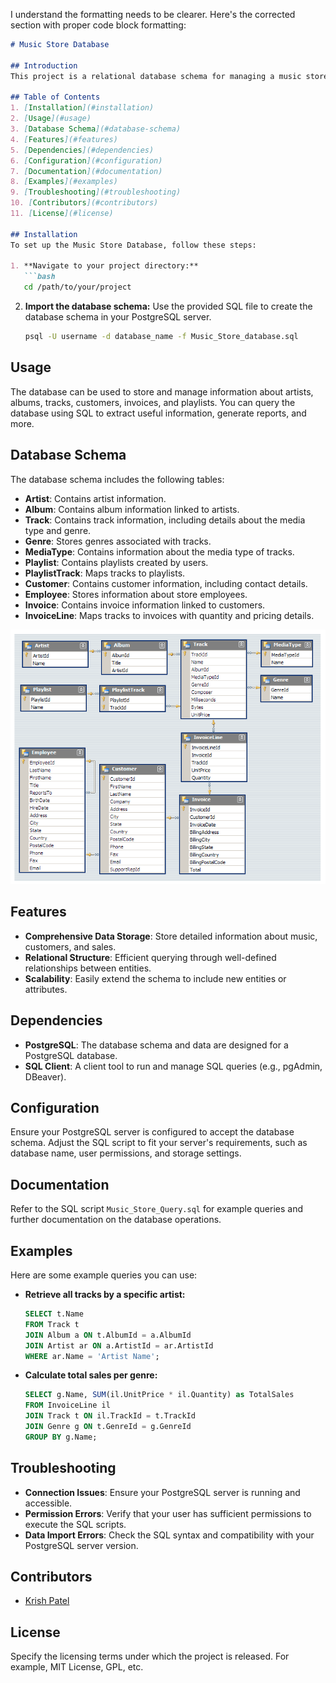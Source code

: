 I understand the formatting needs to be clearer. Here's the corrected section with proper code block formatting:

```markdown
# Music Store Database

## Introduction
This project is a relational database schema for managing a music store. The database includes tables for storing information about artists, albums, tracks, customers, invoices, and other related entities.

## Table of Contents
1. [Installation](#installation)
2. [Usage](#usage)
3. [Database Schema](#database-schema)
4. [Features](#features)
5. [Dependencies](#dependencies)
6. [Configuration](#configuration)
7. [Documentation](#documentation)
8. [Examples](#examples)
9. [Troubleshooting](#troubleshooting)
10. [Contributors](#contributors)
11. [License](#license)

## Installation
To set up the Music Store Database, follow these steps:

1. **Navigate to your project directory:**
   ```bash
   cd /path/to/your/project
   ```
2. **Import the database schema:**
   Use the provided SQL file to create the database schema in your PostgreSQL server.
   ```bash
   psql -U username -d database_name -f Music_Store_database.sql
   ```

## Usage
The database can be used to store and manage information about artists, albums, tracks, customers, invoices, and playlists. You can query the database using SQL to extract useful information, generate reports, and more.

## Database Schema
The database schema includes the following tables:

- **Artist**: Contains artist information.
- **Album**: Contains album information linked to artists.
- **Track**: Contains track information, including details about the media type and genre.
- **Genre**: Stores genres associated with tracks.
- **MediaType**: Contains information about the media type of tracks.
- **Playlist**: Contains playlists created by users.
- **PlaylistTrack**: Maps tracks to playlists.
- **Customer**: Contains customer information, including contact details.
- **Employee**: Stores information about store employees.
- **Invoice**: Contains invoice information linked to customers.
- **InvoiceLine**: Maps tracks to invoices with quantity and pricing details.

![Database Schema](MusicDatabaseSchema.png)

## Features
- **Comprehensive Data Storage**: Store detailed information about music, customers, and sales.
- **Relational Structure**: Efficient querying through well-defined relationships between entities.
- **Scalability**: Easily extend the schema to include new entities or attributes.

## Dependencies
- **PostgreSQL**: The database schema and data are designed for a PostgreSQL database.
- **SQL Client**: A client tool to run and manage SQL queries (e.g., pgAdmin, DBeaver).

## Configuration
Ensure your PostgreSQL server is configured to accept the database schema. Adjust the SQL script to fit your server's requirements, such as database name, user permissions, and storage settings.

## Documentation
Refer to the SQL script `Music_Store_Query.sql` for example queries and further documentation on the database operations.

## Examples
Here are some example queries you can use:

- **Retrieve all tracks by a specific artist:**
  ```sql
  SELECT t.Name 
  FROM Track t
  JOIN Album a ON t.AlbumId = a.AlbumId
  JOIN Artist ar ON a.ArtistId = ar.ArtistId
  WHERE ar.Name = 'Artist Name';
  ```

- **Calculate total sales per genre:**
  ```sql
  SELECT g.Name, SUM(il.UnitPrice * il.Quantity) as TotalSales
  FROM InvoiceLine il
  JOIN Track t ON il.TrackId = t.TrackId
  JOIN Genre g ON t.GenreId = g.GenreId
  GROUP BY g.Name;
  ```

## Troubleshooting
- **Connection Issues**: Ensure your PostgreSQL server is running and accessible.
- **Permission Errors**: Verify that your user has sufficient permissions to execute the SQL scripts.
- **Data Import Errors**: Check the SQL syntax and compatibility with your PostgreSQL server version.

## Contributors
- [Krish Patel](krish042027@gmail.com)

## License
Specify the licensing terms under which the project is released. For example, MIT License, GPL, etc.
```
